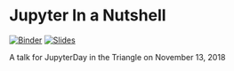# Jupyter In a Nutshell

[![Binder](https://mybinder.org/badge.svg)](https://mybinder.org/v2/gh/parente/jupyterday2018/master?urlpath=lab)
[![Slides](https://img.shields.io/badge/view-slides-orange.svg)](https://github.com/parente/jupyterday2018/blob/master/1811-jupyterday-triangle.pdf)

A talk for JupyterDay in the Triangle on November 13, 2018
